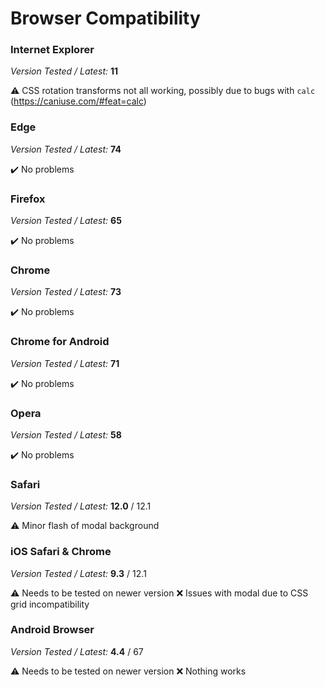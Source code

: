 # Browser Compatibility

### Internet Explorer

*Version Tested / Latest:* **11**

⚠️ CSS rotation transforms not all working, possibly due to bugs with `calc` (https://caniuse.com/#feat=calc)

### Edge

*Version Tested / Latest:* **74**

✔️ No problems

### Firefox

*Version Tested / Latest:* **65**

✔️ No problems

### Chrome

*Version Tested / Latest:* **73**

✔️ No problems

### Chrome for Android

*Version Tested / Latest:* **71**

✔️ No problems

### Opera

*Version Tested / Latest:* **58**

✔️ No problems

### Safari

*Version Tested / Latest:* **12.0** / 12.1

⚠️ Minor flash of modal background

### iOS Safari & Chrome

*Version Tested / Latest:* **9.3** / 12.1

⚠️ Needs to be tested on newer version
❌ Issues with modal due to CSS grid incompatibility

### Android Browser

*Version Tested / Latest:* **4.4** / 67

⚠️ Needs to be tested on newer version
❌ Nothing works
